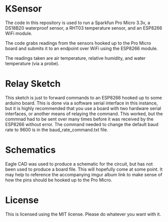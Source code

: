 # KSensor

The code in this repository is used to run a Sparkfun Pro Micro 3.3v, a DS18B20 waterproof sensor, a RHT03 temperature sensor, and an ESP8266 WiFi module.

The code grabs readings from the sensors hooked up to the Pro Micro board and submits it to an endpoint over WiFi using the ESP8266 module.

The readings taken are air temperature, relative humidity, and water temperature (via a probe).

# Relay Sketch

This sketch is just to forward commands to an ESP8266 hooked up to some arduino board. This is done via a software serial interface in this instance, but it is highly recommended that you use a board with two hardware serial interfaces, or another means of relaying the command. This worked, but the commnad had to be sent over many times before it was received by the ESP8266 without error. The command needed to change the default baud rate to 9600 is in the baud_rate_command.txt file.

# Schematics

Eagle CAD was used to produce a schematic for the circuit, but has not been used to produce a board file. This will hopefully come at some point. It may help to reference the accompanying imgur album link to make sense of how the pins should be hooked up to the Pro Micro.

# License

This is licensed using the MIT license. Please do whatever you want with it.
